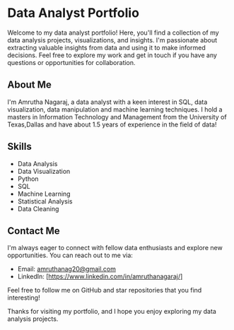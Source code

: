   
# Data Analyst Portfolio

Welcome to my data analyst portfolio! Here, you'll find a collection of my data analysis projects, visualizations, and insights. I'm passionate about extracting valuable insights from data and using it to make informed decisions. Feel free to explore my work and get in touch if you have any questions or opportunities for collaboration.

## About Me

I'm Amrutha Nagaraj, a data analyst with a keen interest in SQL, data visualization, data manipulation and machine learning techniques. I hold a masters in Information Technology and Management from the University of Texas,Dallas and have about 1.5 years of experience in the field of data!



## Skills

- Data Analysis
- Data Visualization
- Python
- SQL
- Machine Learning
- Statistical Analysis
- Data Cleaning


## Contact Me

I'm always eager to connect with fellow data enthusiasts and explore new opportunities. You can reach out to me via:

- Email: amruthanag20@gmail.com
- LinkedIn: [https://www.linkedin.com/in/amruthanagaraj/]


Feel free to follow me on GitHub and star repositories that you find interesting!

Thanks for visiting my portfolio, and I hope you enjoy exploring my data analysis projects.

